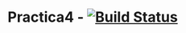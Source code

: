 # Practica4 - [![Build Status](https://travis-ci.com/nepetadosmil/Practica4.svg?token=onCBVq73veeTAyeK1TPN&branch=Development)](https://travis-ci.com/nepetadosmil/Practica4)